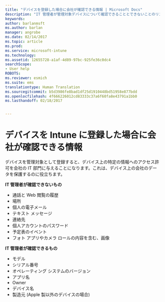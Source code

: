 ```yaml
---
title: "デバイスを登録した場合に会社が確認できる情報 | Microsoft Docs"
description: "IT 管理者が管理対象デバイスについて確認できることとできないことのリスト。"
keywords: 
author: barlanmsft
ms.author: barlan
manager: angrobe
ms.date: 02/14/2017
ms.topic: article
ms.prod: 
ms.service: microsoft-intune
ms.technology: 
ms.assetid: 12655728-a1af-4d89-97bc-925fe36c0dc4
searchScope:
- User help
ROBOTS: 
ms.reviewer: esmich
ms.suite: ems
translationtype: Human Translation
ms.sourcegitcommit: b5d3986fe8bad1df25d1910448bd51958e877bdd
ms.openlocfilehash: 4f666226012cd83333c37a6f60fa8e43791a1bb0
ms.lasthandoff: 02/18/2017


---
```


# <a name="what-information-can-my-company-see-when-i-enroll-my-device-in-intune"></a>デバイスを Intune に登録した場合に会社が確認できる情報

デバイスを管理対象として登録すると、デバイス上の特定の情報へのアクセス許可を会社の IT 部門に与えることになります。これは、デバイス上の会社のデータを保護するのに役立ちます。

**IT 管理者が確認できないもの**

- 通話と Web 閲覧の履歴
-    場所
- 個人の電子メール
- テキスト メッセージ
- 連絡先
-    個人アカウントのパスワード
- 予定表のイベント
- フォト アプリやカメラ ロールの内容を含む、画像

**IT 管理者が確認できるもの**

-   モデル
-   シリアル番号
-   オペレーティング システムのバージョン
-   アプリ名
-   Owner
-   デバイス名
-   製造元 (Apple 製以外のデバイスの場合)

